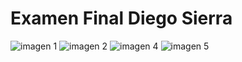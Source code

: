 # Examen Final Diego Sierra
![imagen 1](https://i.imgur.com/ezqCU2y.png)
![imagen 2](https://imgur.com/hOVRugt.png)
![imagen 4](https://imgur.com/q3RtVpb.png)
![imagen 5](https://imgur.com/6fA9Iix.png)
